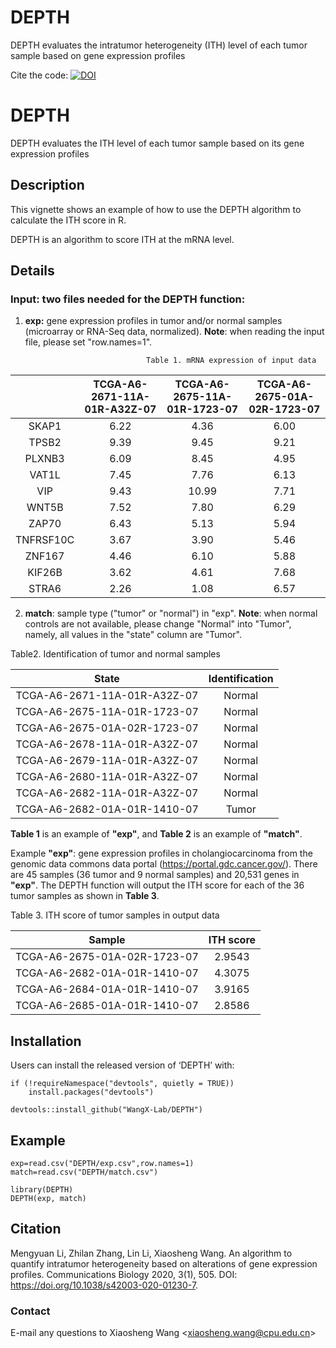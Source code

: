 # DEPTH
DEPTH evaluates the intratumor heterogeneity (ITH) level of each tumor sample based on gene expression profiles

Cite the code: [![DOI](https://zenodo.org/badge/DOI/10.5281/zenodo.4094813.svg)](https://doi.org/10.5281/zenodo.3968541)

# DEPTH

DEPTH evaluates the ITH level of each tumor sample based on its gene expression profiles


## Description

This vignette shows an example of how to use the DEPTH algorithm to calculate the ITH score in R. 

DEPTH is an algorithm to score ITH at the mRNA level.


## Details

### Input: two files needed for the DEPTH function: 

1) **exp:** gene expression profiles in tumor and/or normal samples (microarray or RNA-Seq data, normalized). **Note**: when reading the input file, please set "row.names=1".   


                                  Table 1. mRNA expression of input data

||TCGA-A6-2671-11A-01R-A32Z-07|TCGA-A6-2675-11A-01R-1723-07|TCGA-A6-2675-01A-02R-1723-07|
| :-----: | :------: | :------: | :-----: |
| SKAP1 |  6.22  |  4.36  |  6.00 |
|TPSB2|9.39|9.45|9.21|
|PLXNB3|6.09|8.45|4.95|
|VAT1L|7.45|7.76|6.13|
|VIP|9.43|10.99|7.71|
|WNT5B|7.52|7.80|6.29|
|ZAP70|6.43|5.13|5.94|
|TNFRSF10C|3.67|3.90|5.46|
|ZNF167|4.46|6.10|5.88
|KIF26B|3.62|4.61|7.68|
|STRA6|2.26|1.08|6.57|


2) **match**: sample type ("tumor" or "normal") in "exp". **Note**: when normal controls are not available, please change "Normal" into "Tumor", namely, all values in the "state" column are "Tumor". 
 
 
 Table2. Identification of tumor and normal samples 

|State|Identification|
| :-----: | :-----: | 
|TCGA-A6-2671-11A-01R-A32Z-07|Normal
|TCGA-A6-2675-11A-01R-1723-07|Normal
|TCGA-A6-2675-01A-02R-1723-07|Normal
|TCGA-A6-2678-11A-01R-A32Z-07|Normal
|TCGA-A6-2679-11A-01R-A32Z-07|Normal
|TCGA-A6-2680-11A-01R-A32Z-07|Normal
|TCGA-A6-2682-11A-01R-A32Z-07|Normal
|TCGA-A6-2682-01A-01R-1410-07|Tumor


**Table 1** is an example of **"exp"**, and **Table 2** is an example of **"match"**.  

Example **"exp"**: gene expression profiles in cholangiocarcinoma from the genomic data commons data portal (https://portal.gdc.cancer.gov/). There are 45 samples (36 tumor and 9 normal samples) and 20,531 genes in **"exp"**. The DEPTH function will output the ITH score for each of the 36 tumor samples as shown in **Table 3**.  


 Table 3. ITH score of tumor samples in output data 

|Sample|ITH score|
| :-----: | :-----: | 
|TCGA-A6-2675-01A-02R-1723-07|2.9543|
|TCGA-A6-2682-01A-01R-1410-07|4.3075|
|TCGA-A6-2684-01A-01R-1410-07|3.9165|
|TCGA-A6-2685-01A-01R-1410-07|2.8586|


## Installation
Users can install the released version of ‘DEPTH’ with:

```  
if (!requireNamespace("devtools", quietly = TRUE))
    install.packages("devtools")
    
devtools::install_github("WangX-Lab/DEPTH")
```

## Example

```  
exp=read.csv("DEPTH/exp.csv",row.names=1)
match=read.csv("DEPTH/match.csv")

library(DEPTH)
DEPTH(exp, match) 
```


## Citation

Mengyuan Li, Zhilan Zhang, Lin Li, Xiaosheng Wang. An algorithm to quantify intratumor heterogeneity based on alterations of gene expression profiles. Communications Biology 2020, 3(1), 505. DOI: https://doi.org/10.1038/s42003-020-01230-7.

### Contact

E-mail any questions to Xiaosheng Wang <<xiaosheng.wang@cpu.edu.cn>>
